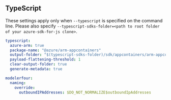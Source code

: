## TypeScript

These settings apply only when `--typescript` is specified on the command line.
Please also specify `--typescript-sdks-folder=<path to root folder of your azure-sdk-for-js clone>`.

``` yaml $(typescript)
typescript:
  azure-arm: true
  package-name: "@azure/arm-appcontainers"
  output-folder: "$(typescript-sdks-folder)/sdk/appcontainers/arm-appcontainers"
  payload-flattening-threshold: 1
  clear-output-folder: true
  generate-metadata: true

modelerfour:
  naming:
    override:
      outboundIPAddresses: $DO_NOT_NORMALIZE$outboundIpAddresses
```
